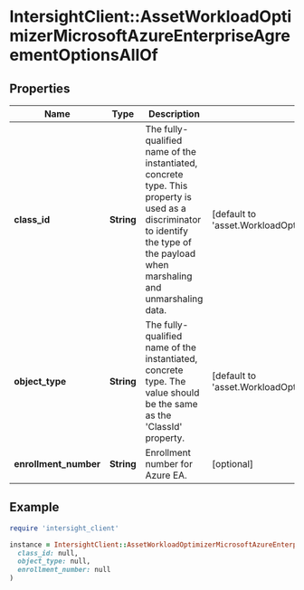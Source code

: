 # IntersightClient::AssetWorkloadOptimizerMicrosoftAzureEnterpriseAgreementOptionsAllOf

## Properties

| Name | Type | Description | Notes |
| ---- | ---- | ----------- | ----- |
| **class_id** | **String** | The fully-qualified name of the instantiated, concrete type. This property is used as a discriminator to identify the type of the payload when marshaling and unmarshaling data. | [default to &#39;asset.WorkloadOptimizerMicrosoftAzureEnterpriseAgreementOptions&#39;] |
| **object_type** | **String** | The fully-qualified name of the instantiated, concrete type. The value should be the same as the &#39;ClassId&#39; property. | [default to &#39;asset.WorkloadOptimizerMicrosoftAzureEnterpriseAgreementOptions&#39;] |
| **enrollment_number** | **String** | Enrollment number for Azure EA. | [optional] |

## Example

```ruby
require 'intersight_client'

instance = IntersightClient::AssetWorkloadOptimizerMicrosoftAzureEnterpriseAgreementOptionsAllOf.new(
  class_id: null,
  object_type: null,
  enrollment_number: null
)
```

